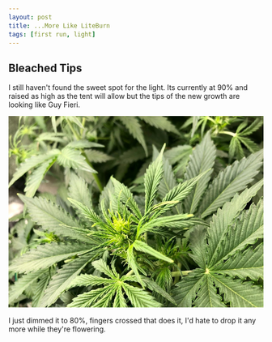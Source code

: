 ```yaml
---
layout: post
title: ...More Like LiteBurn
tags: [first run, light]
---
```


## Bleached Tips

I still haven't found the sweet spot for the light. Its currently at 90% and raised as high as the tent will allow but the tips of the new growth are looking like Guy Fieri.

![Guy Fieri](/public/images/first-run/bleached-tips.jpeg#75)

I just dimmed it to 80%, fingers crossed that does it, I'd hate to drop it any more while they're flowering.


